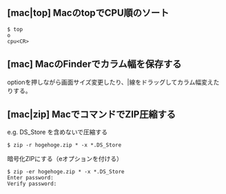## [mac|top] MacのtopでCPU順のソート
```
$ top
o
cpu<CR>
```

## [mac] MacのFinderでカラム幅を保存する
optionを押しながら画面サイズ変更したり、|線をドラッグしてカラム幅変えたりする。
 

## [mac|zip] MacでコマンドでZIP圧縮する
e.g. DS_Store を含めないで圧縮する
```
$ zip -r hogehoge.zip * -x *.DS_Store
```

暗号化ZIPにする（eオプションを付ける）
```
$ zip -er hogehoge.zip * -x *.DS_Store
Enter password:
Verify password:
```


